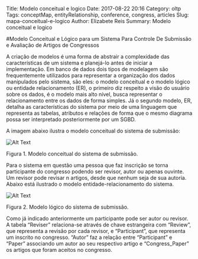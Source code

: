 Title: Modelo conceitual e logico
Date: 2017-08-22 20:16
Category: oltp
Tags: conceptMap, entityRelationship, conference, congress, articles
Slug: mapa-conceitual-e-logico
Author: Elizabete Reis
Summary: Modelo conceitual e logico

#Modelo Conceitual e Lógico para um Sistema Para Controle De Submissão e Avaliação de Artigos de Congressos

A criação de modelos é uma forma de abstrair a complexidade das características de um sistema e planejá-lo antes de iniciar a implementação. Em banco de dados dois tipos de modelagem são frequentemente utilizados para representar a organização dos dados manipulados pelo sistema, são eles: o modelo conceitual e o modelo lógico ou entidade relacionamento (ER), o primeiro diz respeito a visão do usuário sobre os dados, é o modelo mais alto nível, busca representar o relacionamento entre os dados de forma simples. Já o segundo modelo, ER, detalha as características do sistema por meio de uma linguagem que representa as tabelas, atributos e relações de forma que o mesmo diagrama possa ser interpretado posteriormente por um SGBD.

A imagem abaixo ilustra o modelo conceitual do sistema de submissão:

![Alt Text]({filename}/images/Congresso.png)

Figura 1. Modelo conceitual do sistema de submissão.

Para o sistema em questão uma pessoa que faz inscrição se torna participante do congresso podendo ser revisor, autor ou apenas ouvinte. Um revisor pode revisar n artigos, desde que nenhum seja de sua autoria. Abaixo está ilustrado o modelo entidade-relacionamento do sistema.

![Alt Text]({filename}/images/CongressoER.png)

Figura 2. Modelo lógico do sistema de submissão.

Como já indicado anteriormente um participante pode ser autor ou revisor. A tabela “Reviser” relaciona-se através de chave estrangeira com “Review”, que representa a revisão por cada revisor, e “Participant”, que representa um inscrito no congresso. “Autor” faz a relação entre “Participant” e “Paper” associando um autor ao seu respectivo artigo e “Congress_Paper” os artigos que foram aceitos no congresso.
